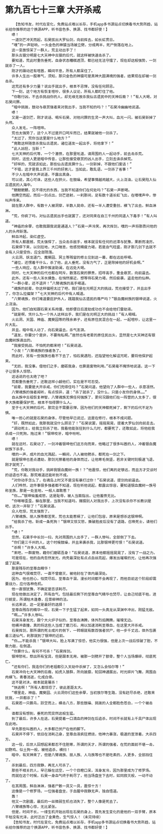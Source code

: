 # 第九百七十三章 大开杀戒
        【告知书友，时代在变化，免费站点难以长存，手机app多书源站点切换看书大势所趋，站长给你推荐的这个换源APP，听书音色多、换源、找书都好使！】
       哧！
       一道剑芒冲天而起，石昊拔出大罗仙剑，向前挥去，如长虹贯日。
       “噗”的一声轻响，一头金色的神猿当场被立劈，分成两半，死尸倒落在地上。
       这一变故惊呆了一群人，荒主动出手了！
       那头古猿分明是七大天神中古猿的后代，就这样被快速击杀了。
       要知道，荒此时重伤垂死，自身状态糟糕透顶，都已经无法守擂了，现在却这般强势，一剑就杀了一人。
       刚才的躁动还有喧嚣，瞬间平息，所有人都呆住了。
       许多人生出一股寒气，须知，那只金色的神猿可是真神大圆满境的强者，结果现在却被一剑击杀。
       这荒还有多少力量？说出手就出手，根本不忌惮，没有任何顾忌。
       下一刻，这个地方有恢复喧吵，很多人议论，所有人都盯住了他。
       “你敢行凶，不去杀挑战你的人，却无缘无故杀我仙古遗民中的天神后裔？！”有人大喝，对石昊问罪。
       “暗中挑拨，鼓动与悬赏强者来对我出手，当我不知的吗？！”石昊冷幽幽地说道。
       哧！
       又是一道剑芒，刚才说话、喝斥石昊、对他问罪的生灵一声大叫，血光一闪，被石昊斩掉了头颅。
       众人发毛，一阵喧哗。
       荒也太强势了，这个人不过是开口呵斥而已，结果就被他一剑杀了。
       “太过了，荒你当这里是什么地方？”
       “竟敢这样随意杀我仙古遗民，诸位道友一起出手，将他拿下！”
       “此人凶狂，当斩！”
       七大天神的后代等，一个个激愤，在那里吼道，请周围的人一起动手，前去击杀荒。
       同时，这些人更是暗中传音，让那些接受悬赏的凶人出手，立刻去诛杀掉荒。
       “好样的，荒就该如此，那些仙古遗民算什么，一剑斩掉，不跟他们废话！”
       “不错，这才是我上界三千州的好男儿，当如此，敢乱语，一剑杀了省事！”
       不少人在暗中大声说道，不露出真身。
       可以说，其心可诛，这些人在拱火，在鼓噪，希望事情越闹越大，火上浇油，让石昊陷入仙古遗民的人海中。
       “魑魅魍魉，见不得光的东西，当我不知道你们在何处吗？”石昊一声断喝。
       他腾空而起，而后一剑点出，剑芒迸射，一刹那间，足有数十道长虹飞出，在噗噗声中，惨叫声传来。
       就在那人群中，有数十人被洞穿，半数人毙命，还有一半人遭受重创，横飞了出去，鲜血淋淋。
       “荒，你疯了吗，对仙古遗民出手也就罢了，还对同来在自三千州的同道人下毒手！”有人叫道。
       “神庙的余孽，也敢我跟我说是通道人？”石昊一声冷笑，再次挥剑，噗的一声将那质问他的人的头颅斩落。
       鲜血冲起，染红虚空。
       所有人都震撼，荒太强悍了，当众击杀敌手，根本就没有任何的迟滞与犹豫，果断而凌厉。
       石昊停下来，以剑拄地，大口喘息，他感觉精疲力竭，若是血气旺盛，刚才那几剑下去就不会有人只是受伤，应全部殒落。
       火云洞、妖龙道门、魔葵园、冥土等残留的修士见到这一幕，都在远处呼喝。
       “诸位，还愣着干什么，杀了他，此人垂死，没有力气了，正是除掉他的好机会啊。”
       一些人响应，在人群中推波助澜，在远处大喝。
       同时，七大天神的后代也都在呵斥，数落石昊的罪责，招呼高手，重金悬赏，向前逼去。
       此外，还有一些人浑水摸鱼，在悄然接近，想等待石昊力竭，然后偷袭，盗走他的仙种。
       “一群小辈，还不退开！”八臂魂族的高手喝道。
       “魂族的前辈，你这样偏袒太过了吧，我们是在光明正大的挑战，荒也接受了，并且出手了，你怎么拉偏架？”七大天神的后代中有人喊道。
       “八臂魂族，你们难道要庇护外人，践踏我仙古遗民的尊严吗？”银血魔树族的银坤说道，火上浇油。
       因为，他们自知跟石昊关系闹僵，他即便日后渡劫成功也不会给他们雷劫液。
       “就是啊，凭什么为一个外人这样出手，我们是在光明正大的挑战！”有人喝喊。
       火云洞、天国、神庙、魔葵园等的残余弟子，还有原住民混合在一起，一起喧吵，让这里一片大乱。
       并且，暗中有人动了，向石昊逼去，杀气澎湃。
       “道友，你要分个是非，不要徇私啊。”居然也有老辈的原住民出头，显然是七大天神还有银血魔树族请出的。
       “我接受挑战，不怕死的都来吧！”石昊说道。
       “小友！”八臂魂族的强者急了。
       而此时，另有一些强族也看不下去了，怕石昊遇险，还指望他化解诅咒呢，要将他保护起来。
       “无妨，我没事。借他们之手，磨砺我身，也算是废物利用。”石昊毫不掩饰地说道，这一下子让很多人惊怒。
       这话说的也太绝了吧？
       荒都重伤垂死了，还敢这样小觑他们，实在是不可忍受。
       “前辈，我要是大开杀戒，你们兜得住吗？”石昊问道，他望向了人群中一些人，杀意凛然。
       八臂魂族的强者闻听，有点惊异，道：“杀了就杀了，没什么，只是小友你的身体……”
       自从族中古祖恢复神智，八臂魂族无惧任何强族了，更何况跟他们在一阵营的人太多了，很多大族都要保护荒，根本不怕得罪什么人。
       至于七大天神的后代，那完全不需要忌惮，因为他们的天神都死掉了，剩下的后代不足为惧。
       唯一担心的就是石昊的身体，尽管他早已说过，这是在修行，根本不成问题。
       “好，既然如此，我那我就没什么顾忌了！”石昊说罢，摇摇晃晃，提着大罗仙剑向前走去。
       “调动死士，给我立刻杀了他，我看他能张狂到什么几时，都要死了，还敢如此，将他给我杀成一只死狗，拖过来！”银坤咬牙，暗中吩咐。
       哧！
       就在这时，石昊动了，一剑冲着银坤他们这方向而来，他略过了很多叫嚣的人，冲着银血魔树族下杀手。
       噗的一声，成片的血光溅起，一瞬间，八人被他劈杀，都死在一剑之下。
       就是银坤也差点遭劫，那剑光擦着他的身体而过，让他寒毛倒竖，若非关键时刻极速飞退，刚才就死了。
       “荒，你敢对我动手，挑衅我银血魔树一族！？”他震惊，他们离的足够远，而且方才交谈时的话语也不高，那荒难道还能听到不成。
       “对你动手怎么了，在魂岛上时又不是没有暴打过你！”石昊说道，提剑向前逼去。
       人们哗然，这件事很多强者都不知道，现在听他说起，都露出惊容，要知道银血魔树一族号称圣族，那是一处圣地，一般人谁敢惹？
       “你……”银坤恼羞成怒，这是耻辱，被人当面指出，让他羞愤无比。
       “你唧唧歪歪，躲在那里，当我不知道吗，撺掇别人对我出手，上次没有杀你不长教训是吧，这次一并斩了！”石昊说道。
       众人吃惊，荒太强势了。
       八臂魂族、丽人族等都苦笑，荒也太能惹祸了，让他们包容，原来是想杀这银坤啊。
       “给我杀了他，斩成一条死狗！”银坤又惊又怒，撕破脸皮后没有了退路，召唤死士，请他们出手。
       “哧！”
       忽然，石昊手中长剑一扫，先对周围的人出手了，一群人惨叫，全部倒了下去。
       “你们是三千州的人，这个时候鼓噪，并且来袭杀我，比那银坤更可恨！”石昊说道。
       “杀啊！”许多人大喊。
       “来吧，一群废物，藉你们磨砺吾身！”石昊说道，原本他都摇摇晃晃了，没有了一战之力。
       可是现在，他的血肉忽然发光，肉壳最深处有点点血丝亮起，爆发出璀璨的光，让他再次强盛了起来。
       那是残存的至尊血精华！
       这种血气很难焚尽，一直不曾磨灭，被他封在了体内最深处。
       因为，他也担心，怕焚尽后，至尊血干涸，漫长时间都不会再现了，而他目前这个阶段却需要战力，应付各种危机。
       他一直很犹豫，不确定是否该耗尽。
       现在他做出决定了，所有血气，包括最后剩下的至尊血气精华也焚尽，让自己彻底干枯，进行蜕变，所谓枯木逢春，应景柳神的法。
       长远来说，这一定是最好的选择！
       至尊血残存的精华一现，石昊一下子生猛了起来，如同一头真龙从深渊中冲出，刚猛无敌。
       “啊……”许多人惨叫。
       石昊浑身发光，跟个大火炉子似的，至尊血沸腾，体外烈焰腾腾，璀璨无边。
       他横冲直撞，真的将这些人当成了磨刀石，用以加速消耗至尊血，在这里大开杀戒。
       石昊挥剑，那所谓的死士成片的倒下，一转眼就有数百强者伏尸，他一步千丈远，体外包裹着三道仙气，刹那就到了银坤的近前。
       “你……不能杀我！”银坤大叫，脸上写满了惊恐，他实力很强，但是上次一战后惊破了胆，不敢力敌，在倒退。
       “你算什么，有何不可杀！”石昊挥剑。
       银坤怒吼，祭出所有宝具，但是跟本无用，被那一剑劈开了额骨，整个人当场爆碎，彻底死亡。
       “还有你们，我连你们的老祖都引入天劫中杀掉了，又怎么会怕尔等！”
       石昊冲向七大天神的后裔，如虎入狼群，所向披靡，轮回神通展出，时光碎片飞舞，周围血肉横飞，青春消逝，化成白骨。
       这不是对决，根本就是屠杀！
       “快逃啊！”所有人都惊恐了，彼此差距太大。
       “哪里走，神庙、魔葵园、火云洞你们这些余孽，当初放尔等生路，没有赶尽杀绝，还敢来扰我，一并都杀了！”
       石昊若一只鹏鸟，跃空而上，横击八方，那些鼓噪、挑拨的人全都脸色苍白，一个个被击杀。
       谁都没有想到，垂死的荒突然这般生猛。
       到了最后，许多人在逃，石昊提着一口滴血的神剑在后追杀，时间不长就有上千具尸体出现在此地。
       早先那些叫嚣的人，大多都已伏尸在他的脚下。
       石昊并不停下，依旧在消耗己身，至尊血液疯狂燃烧，他神力暴涨，极速的宣泄着，大杀四方。
       这一役，后世人回想起来都忍不住胆寒，所谓的天才，所谓的强者，在荒的面前不堪一击，如野鸡、似土狗一般，被他追杀，横扫！
       暗中，有天神来了，但是八臂魂族、丽人族、人马族等也不是吃素的，人更多，全部挡住了。
       杀到最后，四方寂静，再无人可杀了。
       那些不相关的人，早已躲在远空，一个个目瞪口呆，浑身发冷，因为那里成为了修罗场。
       而就在这个时候，石昊一身血气终于耗尽了，他当场盘坐下去时，如同寂灭般，一动不动了。
       在其周围，鲜血淋淋，强者尸骸一具又一具，震惊十方！
       这像是一个修罗场，一位强者盘坐，于血腥中寂静无声，独自悟道。
       轰！
       他又一次剧震，最后的一丝微弱生机也消失了，整个人像是死去了。
       八臂魂族等心惊，无比紧张。
       但是，时间不长，一缕生机开始出现在石昊的身上，首先发生变化的是他的一双手臂，原本干枯没有光泽，此时泛出了金黄色，生气惊人！（未完待续）
       【告知书友，时代在变化，免费站点难以长存，手机app多书源站点切换看书大势所趋，站长给你推荐的这个换源APP，听书音色多、换源、找书都好使！】
